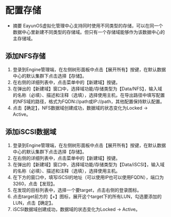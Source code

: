 # 配置存储
* 摘要
  EayunOS虚拟化管理中心支持同时使用不同类型的存储，可以在同一个数据中心里新建不同类型的存储域。但只有一个存储域能够作为该数据中心的主存储域。

## 添加NFS存储

1. 登录到Engine管理端，在左侧树形面板中点击【展开所有】按键，在默认数据中心的默认集群下点击选择【存储】。
1. 在右侧的详细列表中，点击菜单中的【新建域】按键。
1. 在弹出的【新建域】窗口中，选择域功能/存储类型为【Data/NFS】，输入域的名称（必填）、描述和注释（选填），选择使用主机，在导出路径中填写配置的NFS域的路径，格式为FQDN://path或IP://path，其他配置保持默认配置。
1. 点击【确定】，NFS数据域创建成功，数据域的状态变化为Locked -> Active。

## 添加iSCSI数据域

1. 登录到Engine管理端，在左侧树形面板中点击【展开所有】按键，在默认数据中心的默认集群下点击选择【存储】。
1. 在右侧的详细列表中，点击菜单中的【新建域】按键。
1. 在弹出的【新建域】窗口中，选择域功能/存储类型为【Data/iSCSI】，输入域的名称（必填）、描述和注释（选填），选择使用主机。
1. 在下方的窗口中，填写iSCSI的地址（可以使用IP也可以使用FQDN），端口为3260，点击【发现】。
1. 在发现的目标列表中，选择一个要target，点击右侧的登录图标。
1. 点击target前方的【+】图标，展开这个target下的所有LUN，勾选要添加的LUN，点击【确定】。
1. iSCSI数据域创建成功，数据域的状态变化为Locked -> Active。

